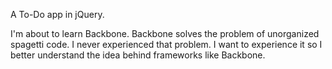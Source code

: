 A To-Do app in jQuery.

I'm about to learn Backbone. Backbone solves the problem of unorganized spagetti code. I never experienced that problem. I want to experience it so I better understand the idea behind frameworks like Backbone.
